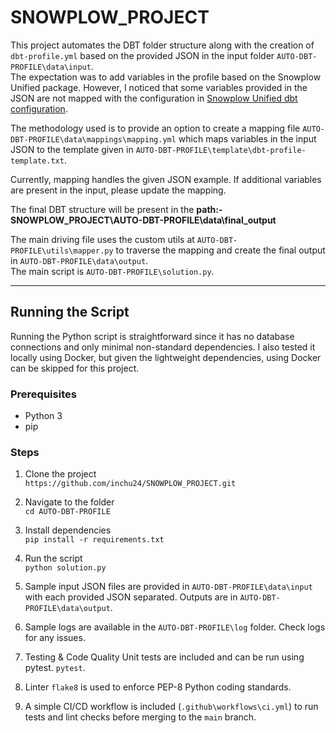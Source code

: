 # SNOWPLOW_PROJECT

This project automates the DBT folder structure along with the creation of `dbt-profile.yml` based on the provided JSON in the input folder `AUTO-DBT-PROFILE\data\input`.  
The expectation was to add variables in the profile based on the Snowplow Unified package. However, I noticed that some variables provided in the JSON are not mapped with the configuration in [Snowplow Unified dbt configuration](https://docs.snowplow.io/docs/modeling-your-data/modeling-your-data-with-dbt/dbt-configuration/unified/).

The methodology used is to provide an option to create a mapping file `AUTO-DBT-PROFILE\data\mappings\mapping.yml` which maps variables in the input JSON to the template given in `AUTO-DBT-PROFILE\template\dbt-profile-template.txt`.

Currently, mapping handles the given JSON example. If additional variables are present in the input, please update the mapping.

The final DBT structure will be present in the **path:-SNOWPLOW_PROJECT\AUTO-DBT-PROFILE\data\final_output**

The main driving file uses the custom utils at `AUTO-DBT-PROFILE\utils\mapper.py` to traverse the mapping and create the final output in `AUTO-DBT-PROFILE\data\output`.  
The main script is `AUTO-DBT-PROFILE\solution.py`.

---

## Running the Script

Running the Python script is straightforward since it has no database connections and only minimal non-standard dependencies. I also tested it locally using Docker, but given the lightweight dependencies, using Docker can be skipped for this project.

### Prerequisites
- Python 3
- pip

### Steps

1. Clone the project  
   `https://github.com/inchu24/SNOWPLOW_PROJECT.git`

2. Navigate to the folder  
   `cd AUTO-DBT-PROFILE`

3. Install dependencies  
   `pip install -r requirements.txt`

4. Run the script  
   `python solution.py`

5. Sample input JSON files are provided in `AUTO-DBT-PROFILE\data\input` with each provided JSON separated. Outputs are in `AUTO-DBT-PROFILE\data\output`.

6. Sample logs are available in the `AUTO-DBT-PROFILE\log` folder. Check logs for any issues.

7. Testing & Code Quality
Unit tests are included and can be run using pytest.
 `pytest`.

9. Linter `flake8` is used to enforce PEP-8 Python coding standards.

10. A simple CI/CD workflow is included (`.github\workflows\ci.yml`) to run tests and lint checks before merging to the `main` branch.





